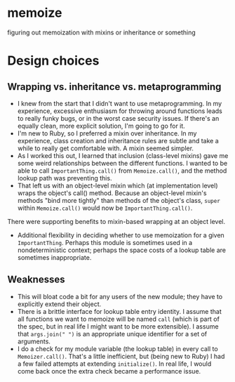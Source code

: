 # memoize
figuring out memoization with mixins or inheritance or something

# Design choices

## Wrapping vs. inheritance vs. metaprogramming
* I knew from the start that I didn't want to use metaprogramming. In my experience, excessive enthusiasm for throwing around functions leads to really funky bugs, or in the worst case security issues. If there's an equally clean, more explicit solution, I'm going to go for it.
* I'm new to Ruby, so I preferred a mixin over inheritance. In my experience, class creation and inheritance rules are subtle and take a while to really get comfortable with. A mixin seemed simpler.
* As I worked this out, I learned that inclusion (class-level mixins) gave me some weird relationships between the different functions. I wanted to be able to call `ImportantThing.call()` from `Memoize.call()`, and the method lookup path was preventing this.
* That left us with an object-level mixin which (at implementation level) wraps the object's call() method. Because an object-level mixin's methods "bind more tightly" than methods of the object's class, `super` within `Memoize.call()` would now be `ImportantThing.call()`.

There were supporting benefits to mixin-based wrapping at an object level.

* Additional flexibility in deciding whether to use memoization for a given `ImportantThing`. Perhaps this module is sometimes used in a nondeterministic context; perhaps the space costs of a lookup table are sometimes inappropriate.

## Weaknesses

* This will bloat code a bit for any users of the new module; they have to explicitly extend their object.
* There is a brittle interface for lookup table entry identity. I assume that all functions we want to memoize will be named `call` (which is part of the spec, but in real life I might want to be more extensible). I assume that `args.join(" ")` is an appropriate unique identifier for a set of arguments.
* I do a check for my module variable (the lookup table) in every call to `Memoizer.call()`. That's a little inefficient, but (being new to Ruby) I had a few failed attempts at extending `initialize()`. In real life, I would come back once the extra check became a performance issue. 

